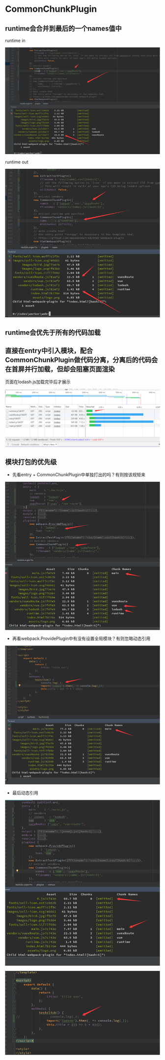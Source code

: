 # CommonChunkPlugin
## runtime会合并到最后的一个names值中

runtime in

![](./images/CommonschunkPlugin-runtime-in.png)

runtime out

![](./images/CommonschunkPlugin-runtime-out.png)

## runtime会优先于所有的代码加载

## 直接在entry中引入模块，配合CommonChunkPlugin做代码分离，分离后的代码会在首屏并行加载，但却会阻塞页面渲染
页面在lodash.js加载完毕后才展示

![](./images/CommonschunkPlugin-runtime-loaded.png)

## 模块打包的优先级
* 先看entry + CommonChunkPlugin中单独打出的吗？有则按该规矩来

![](./images/pack-chunk1.png)

* 再看webpack.ProvidePlugin中有没有设置全局模块？有则忽略动态引用

![](./images/pack-chunk2-3.png)
* 最后动态引用

![](./images/pack-chunk2-1.png)

![](./images/pack-chunk2-2.png)
